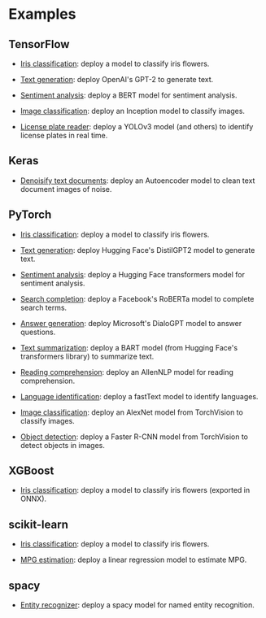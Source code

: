 # Examples

## TensorFlow

- [Iris classification](tensorflow/iris-classifier): deploy a model to classify iris flowers.

- [Text generation](tensorflow/text-generator): deploy OpenAI's GPT-2 to generate text.

- [Sentiment analysis](tensorflow/sentiment-analyzer): deploy a BERT model for sentiment analysis.

- [Image classification](tensorflow/image-classifier): deploy an Inception model to classify images.

- [License plate reader](tensorflow/license-plate-reader): deploy a YOLOv3 model (and others) to identify license plates in real time.

## Keras

- [Denoisify text documents](keras/document-denoiser): deploy an Autoencoder model to clean text document images of noise.

## PyTorch

- [Iris classification](pytorch/iris-classifier): deploy a model to classify iris flowers.

- [Text generation](pytorch/text-generator): deploy Hugging Face's DistilGPT2 model to generate text.

- [Sentiment analysis](pytorch/sentiment-analyzer): deploy a Hugging Face transformers model for sentiment analysis.

- [Search completion](pytorch/search-completer): deploy a Facebook's RoBERTa model to complete search terms.

- [Answer generation](pytorch/answer-generator): deploy Microsoft's DialoGPT model to answer questions.

- [Text summarization](pytorch/text-summarizer): deploy a BART model (from Hugging Face's transformers library) to summarize text.

- [Reading comprehension](pytorch/reading-comprehender): deploy an AllenNLP model for reading comprehension.

- [Language identification](pytorch/language-identifier): deploy a fastText model to identify languages.

- [Image classification](pytorch/image-classifier): deploy an AlexNet model from TorchVision to classify images.

- [Object detection](pytorch/object-detector): deploy a Faster R-CNN model from TorchVision to detect objects in images.

## XGBoost

- [Iris classification](xgboost/iris-classifier): deploy a model to classify iris flowers (exported in ONNX).

## scikit-learn

- [Iris classification](sklearn/iris-classifier): deploy a model to classify iris flowers.

- [MPG estimation](sklearn/mpg-estimator): deploy a linear regression model to estimate MPG.

## spacy

- [Entity recognizer](spacy/entity-recognizer): deploy a spacy model for named entity recognition.
